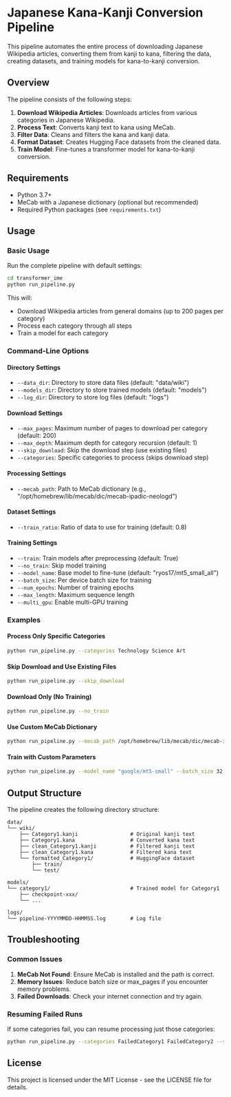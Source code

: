 # Japanese Kana-Kanji Conversion Pipeline

This pipeline automates the entire process of downloading Japanese Wikipedia articles, converting them from kanji to kana, filtering the data, creating datasets, and training models for kana-to-kanji conversion.

## Overview

The pipeline consists of the following steps:

1. **Download Wikipedia Articles**: Downloads articles from various categories in Japanese Wikipedia.
2. **Process Text**: Converts kanji text to kana using MeCab.
3. **Filter Data**: Cleans and filters the kana and kanji data.
4. **Format Dataset**: Creates Hugging Face datasets from the cleaned data.
5. **Train Model**: Fine-tunes a transformer model for kana-to-kanji conversion.

## Requirements

- Python 3.7+
- MeCab with a Japanese dictionary (optional but recommended)
- Required Python packages (see `requirements.txt`)

## Usage

### Basic Usage

Run the complete pipeline with default settings:

```bash
cd transformer_ime
python run_pipeline.py
```

This will:
- Download Wikipedia articles from general domains (up to 200 pages per category)
- Process each category through all steps
- Train a model for each category

### Command-Line Options

#### Directory Settings

- `--data_dir`: Directory to store data files (default: "data/wiki")
- `--models_dir`: Directory to store trained models (default: "models")
- `--log_dir`: Directory to store log files (default: "logs")

#### Download Settings

- `--max_pages`: Maximum number of pages to download per category (default: 200)
- `--max_depth`: Maximum depth for category recursion (default: 1)
- `--skip_download`: Skip the download step (use existing files)
- `--categories`: Specific categories to process (skips download step)

#### Processing Settings

- `--mecab_path`: Path to MeCab dictionary (e.g., "/opt/homebrew/lib/mecab/dic/mecab-ipadic-neologd")

#### Dataset Settings

- `--train_ratio`: Ratio of data to use for training (default: 0.8)

#### Training Settings

- `--train`: Train models after preprocessing (default: True)
- `--no_train`: Skip model training
- `--model_name`: Base model to fine-tune (default: "ryos17/mt5_small_all")
- `--batch_size`: Per device batch size for training
- `--num_epochs`: Number of training epochs
- `--max_length`: Maximum sequence length
- `--multi_gpu`: Enable multi-GPU training

### Examples

#### Process Only Specific Categories

```bash
python run_pipeline.py --categories Technology Science Art
```

#### Skip Download and Use Existing Files

```bash
python run_pipeline.py --skip_download
```

#### Download Only (No Training)

```bash
python run_pipeline.py --no_train
```

#### Use Custom MeCab Dictionary

```bash
python run_pipeline.py --mecab_path /opt/homebrew/lib/mecab/dic/mecab-ipadic-neologd
```

#### Train with Custom Parameters

```bash
python run_pipeline.py --model_name "google/mt5-small" --batch_size 32 --num_epochs 5
```

## Output Structure

The pipeline creates the following directory structure:

```
data/
└── wiki/
    ├── Category1.kanji                 # Original kanji text
    ├── Category1.kana                  # Converted kana text
    ├── clean_Category1.kanji           # Filtered kanji text
    ├── clean_Category1.kana            # Filtered kana text
    └── formatted_Category1/            # HuggingFace dataset
        ├── train/
        └── test/

models/
└── category1/                          # Trained model for Category1
    ├── checkpoint-xxx/
    └── ...

logs/
└── pipeline-YYYYMMDD-HHMMSS.log        # Log file
```

## Troubleshooting

### Common Issues

1. **MeCab Not Found**: Ensure MeCab is installed and the path is correct.
2. **Memory Issues**: Reduce batch size or max_pages if you encounter memory problems.
3. **Failed Downloads**: Check your internet connection and try again.

### Resuming Failed Runs

If some categories fail, you can resume processing just those categories:

```bash
python run_pipeline.py --categories FailedCategory1 FailedCategory2 --skip_download
```

## License

This project is licensed under the MIT License - see the LICENSE file for details. 